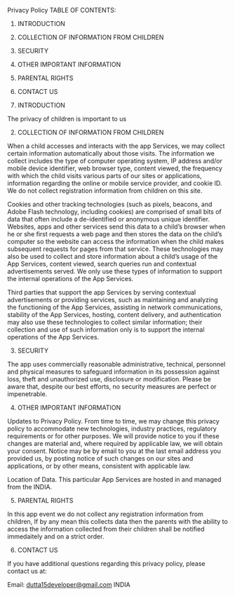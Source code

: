 Privacy Policy 
TABLE OF CONTENTS:

1. INTRODUCTION

2. COLLECTION OF INFORMATION FROM CHILDREN

3. SECURITY

4. OTHER IMPORTANT INFORMATION

5. PARENTAL RIGHTS

6. CONTACT US

1. INTRODUCTION

The privacy of children is important to us

2. COLLECTION OF INFORMATION FROM CHILDREN

When a child accesses and interacts with the app Services, we may collect certain information automatically about those visits. The information we collect includes the type of computer operating system, IP address and/or mobile device identifier, web browser type, content viewed, the frequency with which the child visits various parts of our sites or applications, information regarding the online or mobile service provider, and cookie ID. We do not collect registration information from children on this site.

Cookies and other tracking technologies (such as pixels, beacons, and Adobe Flash technology, including cookies) are comprised of small bits of data that often include a de-identified or anonymous unique identifier. Websites, apps and other services send this data to a child’s browser when he or she first requests a web page and then stores the data on the child’s computer so the website can access the information when the child makes subsequent requests for pages from that service. These technologies may also be used to collect and store information about a child’s usage of the App Services,  content viewed, search queries run and contextual advertisements served. We only use these types of information to support the internal operations of the App Services.

Third parties that support the app Services by serving contextual advertisements or providing services, such as maintaining and analyzing the functioning of the App Services, assisting in network communications, stability of the App Services, hosting, content delivery, and authentication may also use these technologies to collect similar information; their collection and use of such information only is to support the internal operations of the App Services.

3. SECURITY

The app uses commercially reasonable administrative, technical, personnel and physical measures to safeguard information in its possession against loss, theft and unauthorized use, disclosure or modification. Please be aware that, despite our best efforts, no security measures are perfect or impenetrable.

4. OTHER IMPORTANT INFORMATION

Updates to Privacy Policy. From time to time, we may change this privacy policy to accommodate new technologies, industry practices, regulatory requirements or for other purposes. We will provide notice to you if these changes are material and, where required by applicable law, we will obtain your consent. Notice may be by email to you at the last email address you provided us, by posting notice of such changes on our sites and applications, or by other means, consistent with applicable law.

Location of Data. This particular App Services are hosted in and managed from the INDIA.

5. PARENTAL RIGHTS

In this app event we do not collect any registration information from children, If by any mean this collects data then the parents with the ability to access the information collected from their children shall be notified immedaitely and on a strict order.

6. CONTACT US

If you have additional questions regarding this privacy policy, please contact us at:

Email: dutta15developer@gmail.com
INDIA
